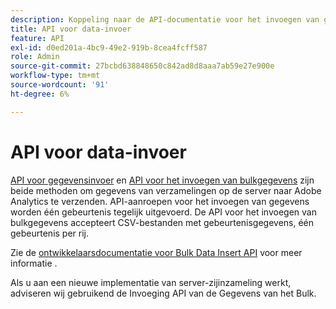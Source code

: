```yaml
---
description: Koppeling naar de API-documentatie voor het invoegen van gegevens.
title: API voor data-invoer
feature: API
exl-id: d0ed201a-4bc9-49e2-919b-8cea4fcff587
role: Admin
source-git-commit: 27bcbd638848650c842ad8d8aaa7ab59e27e900e
workflow-type: tm+mt
source-wordcount: '91'
ht-degree: 6%

---
```


# API voor data-invoer

[API voor gegevensinvoer](https://github.com/AdobeDocs/analytics-1.4-apis/blob/master/docs/data-insertion-api/index.md) en [API voor het invoegen van bulkgegevens](../bulk-data-insertion-api/bulk-data-insert.md) zijn beide methoden om gegevens van verzamelingen op de server naar Adobe Analytics te verzenden. API-aanroepen voor het invoegen van gegevens worden één gebeurtenis tegelijk uitgevoerd. De API voor het invoegen van bulkgegevens accepteert CSV-bestanden met gebeurtenisgegevens, één gebeurtenis per rij.

Zie de [ontwikkelaarsdocumentatie voor Bulk Data Insert API](https://developer.adobe.com/analytics-apis/docs/2.0/guides/endpoints/bulk-data-insertion/) voor meer informatie .

Als u aan een nieuwe implementatie van server-zijinzameling werkt, adviseren wij gebruikend de Invoeging API van de Gegevens van het Bulk.
